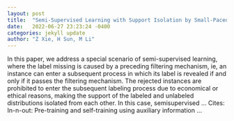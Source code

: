 ```yaml
---
layout: post
title:  "Semi-Supervised Learning with Support Isolation by Small-Paced Self-Training"
date:   2022-06-27 23:23:24 -0400
categories: jekyll update
author: "Z Xie, H Sun, M Li"
---
```

In this paper, we address a special scenario of semi-supervised learning, where the label missing is caused by a preceding filtering mechanism, ie, an instance can enter a subsequent process in which its label is revealed if and only if it passes the filtering mechanism. The rejected instances are prohibited to enter the subsequent labeling process due to economical or ethical reasons, making the support of the labeled and unlabeled distributions isolated from each other. In this case, semisupervised …
Cites: ‪In-n-out: Pre-training and self-training using auxiliary information …‬  